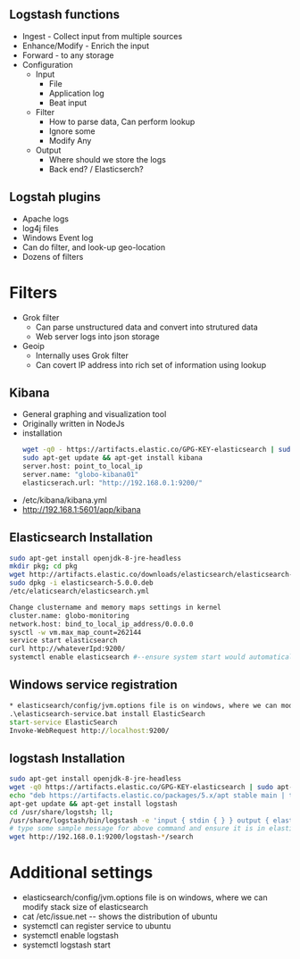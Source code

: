 
## Logstash functions
* Ingest - Collect input from multiple sources
* Enhance/Modify - Enrich the input
* Forward - to any storage
* Configuration
  * Input
    * File
    * Application log
    * Beat input
  * Filter
    * How to parse data, Can perform lookup
    * Ignore some
    * Modify Any
  * Output
    * Where should we store the logs
    * Back end? / Elasticserch?

## Logstah plugins
* Apache logs
* log4j files
* Windows Event log
* Can do filter, and look-up geo-location
* Dozens of filters

# Filters
* Grok filter
  * Can parse unstructured data and convert into strutured data
  * Web server logs into json storage
* Geoip
  * Internally uses Grok filter
  * Can covert IP address into rich set of information using lookup

## Kibana
* General graphing and visualization tool
* Originally written in NodeJs
* installation
  ```bash
  wget -q0 - https://artifacts.elastic.co/GPG-KEY-elasticsearch | sudo apt-key add -
  sudo apt-get update && apt-get install kibana
  server.host: point_to_local_ip
  server.name: "globo-kibana01"
  elasticserach.url: "http://192.168.0.1:9200/"
  ```
* /etc/kibana/kibana.yml
* http://192.168.1:5601/app/kibana

## Elasticsearch Installation
```bash
sudo apt-get install openjdk-8-jre-headless
mkdir pkg; cd pkg
wget http://artifacts.elastic.co/downloads/elasticsearch/elasticsearch-5.0.0.deb
sudo dpkg -i elasticsearch-5.0.0.deb
/etc/elaticsearch/elasticsearch.yml
```

```bash
Change clustername and memory maps settings in kernel
cluster.name: globo-monitoring
network.host: bind_to_local_ip_address/0.0.0.0
sysctl -w vm.max_map_count=262144
service start elasticsearch
curl http://whateverIpd:9200/
systemctl enable elasticsearch #--ensure system start would automatically start elasticsearch
```

## Windows service registration
```bat
* elasticsearch/config/jvm.options file is on windows, where we can modify stack size of elasticsearch -Xss1m
.\elasticsearch-service.bat install ElasticSearch
start-service ElasticSearch
Invoke-WebRequest http://localhost:9200/
```

## logstash Installation
```bash
sudo apt-get install openjdk-8-jre-headless
wget -q0 https://artifacts.elastic.co/GPG-KEY-elasticsearch | sudo apt-key add -
echo "deb https://artifacts.elastic.co/packages/5.x/apt stable main | tee -a /etc/apt/sources.list.d/elastic-5.x.list"
apt-get update && apt-get install logstash
cd /usr/share/logstsh; ll;
/usr/share/logstash/bin/logstash -e 'input { stdin { } } output { elasticsearch { hosts => ["192.168.0.1:9200"] } }'
# type some sample message for above command and ensure it is in elasticsearch
wget http://192.168.0.1:9200/logstash-*/search
```


# Additional settings
* elasticsearch/config/jvm.options file is on windows, where we can modify stack size of elasticsearch
* cat /etc/issue.net -- shows the distribution of ubuntu
* systemctl can register service to ubuntu
* systemctl enable logstash
* systemctl logstash start